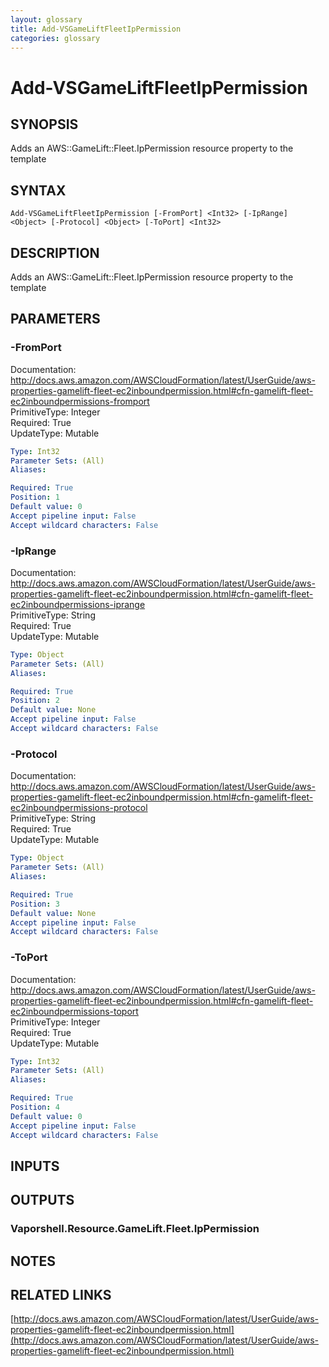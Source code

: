 ```yaml
---
layout: glossary
title: Add-VSGameLiftFleetIpPermission
categories: glossary
---
```


# Add-VSGameLiftFleetIpPermission

## SYNOPSIS
Adds an AWS::GameLift::Fleet.IpPermission resource property to the template

## SYNTAX

```
Add-VSGameLiftFleetIpPermission [-FromPort] <Int32> [-IpRange] <Object> [-Protocol] <Object> [-ToPort] <Int32>
```

## DESCRIPTION
Adds an AWS::GameLift::Fleet.IpPermission resource property to the template

## PARAMETERS

### -FromPort
Documentation: http://docs.aws.amazon.com/AWSCloudFormation/latest/UserGuide/aws-properties-gamelift-fleet-ec2inboundpermission.html#cfn-gamelift-fleet-ec2inboundpermissions-fromport    
PrimitiveType: Integer    
Required: True    
UpdateType: Mutable

```yaml
Type: Int32
Parameter Sets: (All)
Aliases: 

Required: True
Position: 1
Default value: 0
Accept pipeline input: False
Accept wildcard characters: False
```

### -IpRange
Documentation: http://docs.aws.amazon.com/AWSCloudFormation/latest/UserGuide/aws-properties-gamelift-fleet-ec2inboundpermission.html#cfn-gamelift-fleet-ec2inboundpermissions-iprange    
PrimitiveType: String    
Required: True    
UpdateType: Mutable

```yaml
Type: Object
Parameter Sets: (All)
Aliases: 

Required: True
Position: 2
Default value: None
Accept pipeline input: False
Accept wildcard characters: False
```

### -Protocol
Documentation: http://docs.aws.amazon.com/AWSCloudFormation/latest/UserGuide/aws-properties-gamelift-fleet-ec2inboundpermission.html#cfn-gamelift-fleet-ec2inboundpermissions-protocol    
PrimitiveType: String    
Required: True    
UpdateType: Mutable

```yaml
Type: Object
Parameter Sets: (All)
Aliases: 

Required: True
Position: 3
Default value: None
Accept pipeline input: False
Accept wildcard characters: False
```

### -ToPort
Documentation: http://docs.aws.amazon.com/AWSCloudFormation/latest/UserGuide/aws-properties-gamelift-fleet-ec2inboundpermission.html#cfn-gamelift-fleet-ec2inboundpermissions-toport    
PrimitiveType: Integer    
Required: True    
UpdateType: Mutable

```yaml
Type: Int32
Parameter Sets: (All)
Aliases: 

Required: True
Position: 4
Default value: 0
Accept pipeline input: False
Accept wildcard characters: False
```

## INPUTS

## OUTPUTS

### Vaporshell.Resource.GameLift.Fleet.IpPermission

## NOTES

## RELATED LINKS

[http://docs.aws.amazon.com/AWSCloudFormation/latest/UserGuide/aws-properties-gamelift-fleet-ec2inboundpermission.html](http://docs.aws.amazon.com/AWSCloudFormation/latest/UserGuide/aws-properties-gamelift-fleet-ec2inboundpermission.html)

